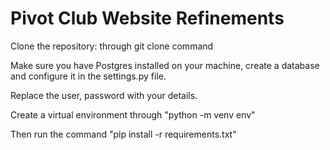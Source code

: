 # Pivot Club Website Refinements 

Clone the repository: through git clone command

Make sure you have Postgres installed on your machine, create a database and configure it in the settings.py file. 

Replace the user, password with your details.

Create a virtual environment through "python -m venv env" 

Then run the command "pip install -r requirements.txt"
